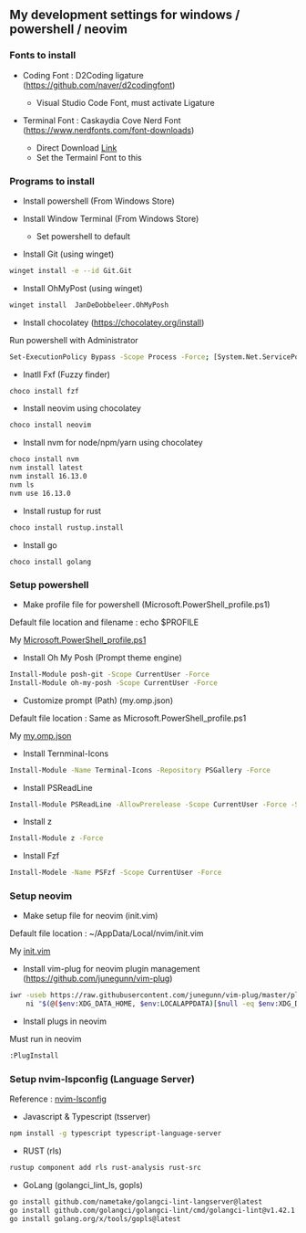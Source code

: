 ## My development settings for windows / powershell / neovim


### Fonts to install

- Coding Font : D2Coding ligature (https://github.com/naver/d2codingfont)
    - Visual Studio Code Font, must activate Ligature

- Terminal Font : Caskaydia Cove Nerd Font (https://www.nerdfonts.com/font-downloads)
    - Direct Download [Link](https://github.com/ryanoasis/nerd-fonts/releases/download/v2.1.0/CascadiaCode.zip)
    - Set the Termainl Font to this


### Programs to install

- Install powershell (From Windows Store)

- Install Window Terminal (From Windows Store)
    - Set powershell to default

- Install Git (using winget)

```bash
winget install -e --id Git.Git
```

- Install OhMyPost (using winget)

```bash
winget install  JanDeDobbeleer.OhMyPosh
```

- Install chocolatey (https://chocolatey.org/install)

Run powershell with Administrator 
```bash
Set-ExecutionPolicy Bypass -Scope Process -Force; [System.Net.ServicePointManager]::SecurityProtocol = [System.Net.ServicePointManager]::SecurityProtocol -bor 3072; iex ((New-Object System.Net.WebClient).DownloadString('https://community.chocolatey.org/install.ps1'))
```

- Inatll Fxf (Fuzzy finder)
```bash
choco install fzf
```

- Install neovim using chocolatey
```bash
choco install neovim
```

- Install nvm for node/npm/yarn using chocolatey
```bash
choco install nvm
nvm install latest
nvm install 16.13.0
nvm ls
nvm use 16.13.0
```

- Install rustup for rust
```bash
choco install rustup.install
```

- Install go 
```
choco install golang
```

### Setup powershell

- Make profile file for powershell (Microsoft.PowerShell_profile.ps1)

Default file location and filename : echo $PROFILE

My [Microsoft.PowerShell_profile.ps1](Microsoft.PowerShell_profile.ps1)

- Install Oh My Posh (Prompt theme engine)

```bash
Install-Module posh-git -Scope CurrentUser -Force
Install-Module oh-my-posh -Scope CurrentUser -Force
```

- Customize prompt (Path) (my.omp.json)

Default file location : Same as Microsoft.PowerShell_profile.ps1

My [my.omp.json](my.omp.json)

- Install Ternminal-Icons

```bash
Install-Module -Name Terminal-Icons -Repository PSGallery -Force
```

- Install PSReadLine

```bash
Install-Module PSReadLine -AllowPrerelease -Scope CurrentUser -Force -SkipPublisherCheck
```

- Install z

```bash
Install-Module z -Force
```

- Install Fzf 

```bash
Install-Modele -Name PSFzf -Scope CurrentUser -Force
```

### Setup neovim

- Make setup file for neovim (init.vim)

Default file location : ~/AppData/Local/nvim/init.vim

My [init.vim](init.vim)


- Install vim-plug for neovim plugin management (https://github.com/junegunn/vim-plug)
```bash
iwr -useb https://raw.githubusercontent.com/junegunn/vim-plug/master/plug.vim |`
    ni "$(@($env:XDG_DATA_HOME, $env:LOCALAPPDATA)[$null -eq $env:XDG_DATA_HOME])/nvim-data/site/autoload/plug.vim" -Force

```

- Install plugs in neovim

Must run in neovim
```bash
:PlugInstall
```


### Setup nvim-lspconfig (Language Server)

Reference : [nvim-lsconfig](https://github.com/neovim/nvim-lspconfig/blob/master/doc/server_configurations.md)

- Javascript & Typescript (tsserver)
```bash
npm install -g typescript typescript-language-server
```

- RUST (rls)
```bash
rustup component add rls rust-analysis rust-src
```

- GoLang (golangci_lint_ls, gopls)
```bash
go install github.com/nametake/golangci-lint-langserver@latest
go install github.com/golangci/golangci-lint/cmd/golangci-lint@v1.42.1
go install golang.org/x/tools/gopls@latest
```

